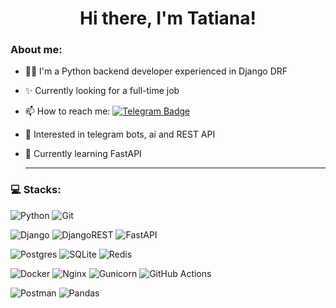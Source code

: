 <h1 align="center">Hi there, I'm Tatiana! </h1>

### About me:
- :woman_technologist: I'm a Python backend developer experienced in Django DRF
- ✨ Currently looking for a full-time job
- 📫 How to reach me: [![Telegram Badge](https://img.shields.io/badge/-Telegram-blue?style=flat&logo=Telegram&logoColor=white)](https://t.me/tatiana_ssharova)
- 👀 Interested in telegram bots, ai and REST API
- 🌱 Currently learning FastAPI
  
   ---

### 💻 Stacks:

![Python](https://img.shields.io/badge/python-3670A0?style=for-the-badge&logo=python&logoColor=ffdd54) ![Git](https://img.shields.io/badge/git-%23F05033.svg?style=for-the-badge&logo=git&logoColor=white)

![Django](https://img.shields.io/badge/django-%23092E20.svg?style=for-the-badge&logo=django&logoColor=white) ![DjangoREST](https://img.shields.io/badge/DJANGO-REST-ff1709?style=for-the-badge&logo=django&logoColor=white&color=ff1709&labelColor=gray) ![FastAPI](https://a11ybadges.com/badge?logo=fastapi)

![Postgres](https://img.shields.io/badge/postgres-%23316192.svg?style=for-the-badge&logo=postgresql&logoColor=white) ![SQLite](https://img.shields.io/badge/sqlite-%2307405e.svg?style=for-the-badge&logo=sqlite&logoColor=white) <img alt="Redis" src="https://img.shields.io/badge/redis-%23DD0031.svg?style=for-the-badge&logo=redis&logoColor=white"/>

![Docker](https://img.shields.io/badge/docker-%230db7ed.svg?style=for-the-badge&logo=docker&logoColor=white) ![Nginx](https://img.shields.io/badge/nginx-%23009639.svg?style=for-the-badge&logo=nginx&logoColor=white) ![Gunicorn](https://img.shields.io/badge/gunicorn-%298729.svg?style=for-the-badge&logo=gunicorn&logoColor=white) ![GitHub Actions](https://img.shields.io/badge/github%20actions-%232671E5.svg?style=for-the-badge&logo=githubactions&logoColor=white)

![Postman](https://img.shields.io/badge/Postman-FF6C37?style=for-the-badge&logo=postman&logoColor=white) <img alt="Pandas" src="https://img.shields.io/badge/pandas-%23150458.svg?style=for-the-badge&logo=pandas&logoColor=white" />

<!---
TatianaSharova/TatianaSharova is a ✨ special ✨ repository because its `README.md` (this file) appears on your GitHub profile.
You can click the Preview link to take a look at your changes.
--->
